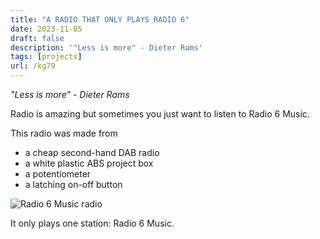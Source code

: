 ```yaml
---
title: "A RADIO THAT ONLY PLAYS RADIO 6"
date: 2023-11-05
draft: false
description: '"Less is more" - Dieter Rams'
tags: [projects]
url: /kg79
---
```


*"Less is more" - Dieter Rams*

Radio is amazing but sometimes you just want to listen to Radio 6 Music.

This radio was made from
- a cheap second-hand DAB radio
- a white plastic ABS project box
- a potentiometer
- a latching on-off button

![Radio 6 Music radio](/images/radio.jpeg)

It only plays one station: Radio 6 Music.

